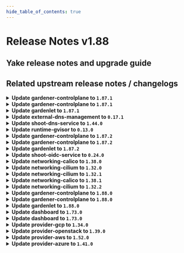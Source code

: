 ```yaml
---
hide_table_of_contents: true
---
```


# Release Notes v1.88

## Yake release notes and upgrade guide

## Related upstream release notes / changelogs


<details>
<summary><b>Update gardener-controlplane to <code>1.87.1</code></b></summary>

# [gardener/gardener]

## 🐛 Bug Fixes

- `[OPERATOR]` A regression is fixed that led to unnecessary and repetitive updates in the `status.constraints[].last{Update,Transition}Time` fields of the shoot. In larger Gardener installations, these superfluous updates could have resulted in significant excess network traffic, particularly between the `gardener-apiserver` and the `gardenlet`s in the seeds. by @istvanballok [#9086]
- `[USER]` Fixed an issue which prevented project admins and viewers from creating read-only kubeconfigs (via the `shoots/viewerkubeconfig` subresource). by @petersutter [#9083]

## Docker Images
- admission-controller: `europe-docker.pkg.dev/gardener-project/releases/gardener/admission-controller:v1.87.1`
- apiserver: `europe-docker.pkg.dev/gardener-project/releases/gardener/apiserver:v1.87.1`
- controller-manager: `europe-docker.pkg.dev/gardener-project/releases/gardener/controller-manager:v1.87.1`
- gardenlet: `europe-docker.pkg.dev/gardener-project/releases/gardener/gardenlet:v1.87.1`
- node-agent: `europe-docker.pkg.dev/gardener-project/releases/gardener/node-agent:v1.87.1`
- operator: `europe-docker.pkg.dev/gardener-project/releases/gardener/operator:v1.87.1`
- resource-manager: `europe-docker.pkg.dev/gardener-project/releases/gardener/resource-manager:v1.87.1`
- scheduler: `europe-docker.pkg.dev/gardener-project/releases/gardener/scheduler:v1.87.1`


</details>

<details>
<summary><b>Update gardener-controlplane to <code>1.87.1</code></b></summary>

# [gardener/gardener]

## 🐛 Bug Fixes

- `[OPERATOR]` A regression is fixed that led to unnecessary and repetitive updates in the `status.constraints[].last{Update,Transition}Time` fields of the shoot. In larger Gardener installations, these superfluous updates could have resulted in significant excess network traffic, particularly between the `gardener-apiserver` and the `gardenlet`s in the seeds. by @istvanballok [#9086]
- `[USER]` Fixed an issue which prevented project admins and viewers from creating read-only kubeconfigs (via the `shoots/viewerkubeconfig` subresource). by @petersutter [#9083]

## Docker Images
- admission-controller: `europe-docker.pkg.dev/gardener-project/releases/gardener/admission-controller:v1.87.1`
- apiserver: `europe-docker.pkg.dev/gardener-project/releases/gardener/apiserver:v1.87.1`
- controller-manager: `europe-docker.pkg.dev/gardener-project/releases/gardener/controller-manager:v1.87.1`
- gardenlet: `europe-docker.pkg.dev/gardener-project/releases/gardener/gardenlet:v1.87.1`
- node-agent: `europe-docker.pkg.dev/gardener-project/releases/gardener/node-agent:v1.87.1`
- operator: `europe-docker.pkg.dev/gardener-project/releases/gardener/operator:v1.87.1`
- resource-manager: `europe-docker.pkg.dev/gardener-project/releases/gardener/resource-manager:v1.87.1`
- scheduler: `europe-docker.pkg.dev/gardener-project/releases/gardener/scheduler:v1.87.1`


</details>

<details>
<summary><b>Update gardenlet to <code>1.87.1</code></b></summary>

# [gardener/gardener]

## 🐛 Bug Fixes

- `[OPERATOR]` A regression is fixed that led to unnecessary and repetitive updates in the `status.constraints[].last{Update,Transition}Time` fields of the shoot. In larger Gardener installations, these superfluous updates could have resulted in significant excess network traffic, particularly between the `gardener-apiserver` and the `gardenlet`s in the seeds. by @istvanballok [#9086]
- `[USER]` Fixed an issue which prevented project admins and viewers from creating read-only kubeconfigs (via the `shoots/viewerkubeconfig` subresource). by @petersutter [#9083]

## Docker Images
- admission-controller: `europe-docker.pkg.dev/gardener-project/releases/gardener/admission-controller:v1.87.1`
- apiserver: `europe-docker.pkg.dev/gardener-project/releases/gardener/apiserver:v1.87.1`
- controller-manager: `europe-docker.pkg.dev/gardener-project/releases/gardener/controller-manager:v1.87.1`
- gardenlet: `europe-docker.pkg.dev/gardener-project/releases/gardener/gardenlet:v1.87.1`
- node-agent: `europe-docker.pkg.dev/gardener-project/releases/gardener/node-agent:v1.87.1`
- operator: `europe-docker.pkg.dev/gardener-project/releases/gardener/operator:v1.87.1`
- resource-manager: `europe-docker.pkg.dev/gardener-project/releases/gardener/resource-manager:v1.87.1`
- scheduler: `europe-docker.pkg.dev/gardener-project/releases/gardener/scheduler:v1.87.1`


</details>

<details>
<summary><b>Update external-dns-management to <code>0.17.1</code></b></summary>

# [gardener/external-dns-management]

## 🏃 Others

- `[OPERATOR]` Bumps golang from 1.21.5 to 1.21.6. by @MartinWeindel [#353]
- `[USER]` Merge `dns.gardener.cloud/dnsnames` annotations from multiple DNSAnnotation objects. by @MartinWeindel [#352]

## Docker Images
- dns-controller-manager: `europe-docker.pkg.dev/gardener-project/releases/dns-controller-manager:v0.17.1`


</details>

<details>
<summary><b>Update shoot-dns-service to <code>1.44.0</code></b></summary>

# [gardener/external-dns-management]

## 🏃 Others

- `[OPERATOR]` Bumps golang from 1.21.5 to 1.21.6. by @MartinWeindel [gardener/external-dns-management#353]
- `[USER]` Merge `dns.gardener.cloud/dnsnames` annotations from multiple DNSAnnotation objects. by @MartinWeindel [gardener/external-dns-management#352]
# [gardener/gardener-extension-shoot-dns-service]

## 🏃 Others

- `[OPERATOR]` Bump github.com/gardener/gardener from 1.86.0 to 1.87.0. by @dependabot[bot] [#286]

## Docker Images
- gardener-extension-admission-shoot-dns-service: `europe-docker.pkg.dev/gardener-project/releases/gardener/extensions/admission-shoot-dns-service:v1.44.0`
- gardener-extension-shoot-dns-service: `europe-docker.pkg.dev/gardener-project/releases/gardener/extensions/shoot-dns-service:v1.44.0`


</details>

<details>
<summary><b>Update runtime-gvisor to <code>0.13.0</code></b></summary>

# [gardener/gardener-extension-runtime-gvisor]

## ⚠️ Breaking Changes

- `[OPERATOR]` Change OCI Image Registry from GCR (`eu.gcr.io/gardener-project`) to Artifact-Registry (`europe-docker.pkg.dev/gardener-project/releases`). Users should update their references.  
   by @ccwienk [#109]
## 🏃 Others

- `[OPERATOR]` Update runsc to version 20240115.0 by @danatsap [#113]

## Docker Images
- gardener-extension-runtime-gvisor-installation: `europe-docker.pkg.dev/gardener-project/releases/gardener/extensions/runtime-gvisor-installation:v0.13.0`
- gardener-extension-runtime-gvisor: `europe-docker.pkg.dev/gardener-project/releases/gardener/extensions/runtime-gvisor:v0.13.0`


</details>

<details>
<summary><b>Update gardener-controlplane to <code>1.87.2</code></b></summary>

# [gardener/gardener]

## 🐛 Bug Fixes

- `[USER]` The `worker.gardener.cloud/kubernetes-version` is now correctly maintained as label on `Node`s (instead of an annotation) when the `UseGardenerNodeAgent` feature gate is turned on. by @rfranzke [#9111]

## Docker Images
- gardener: `europe-docker.pkg.dev/gardener-project/releases/gardener/admission-controller:v1.87.2`
- gardener: `europe-docker.pkg.dev/gardener-project/releases/gardener/apiserver:v1.87.2`
- gardener: `europe-docker.pkg.dev/gardener-project/releases/gardener/controller-manager:v1.87.2`
- gardener: `europe-docker.pkg.dev/gardener-project/releases/gardener/gardenlet:v1.87.2`
- gardener: `europe-docker.pkg.dev/gardener-project/releases/gardener/node-agent:v1.87.2`
- gardener: `europe-docker.pkg.dev/gardener-project/releases/gardener/operator:v1.87.2`
- gardener: `europe-docker.pkg.dev/gardener-project/releases/gardener/resource-manager:v1.87.2`
- gardener: `europe-docker.pkg.dev/gardener-project/releases/gardener/scheduler:v1.87.2`


</details>

<details>
<summary><b>Update gardener-controlplane to <code>1.87.2</code></b></summary>

# [gardener/gardener]

## 🐛 Bug Fixes

- `[USER]` The `worker.gardener.cloud/kubernetes-version` is now correctly maintained as label on `Node`s (instead of an annotation) when the `UseGardenerNodeAgent` feature gate is turned on. by @rfranzke [#9111]

## Docker Images
- gardener: `europe-docker.pkg.dev/gardener-project/releases/gardener/admission-controller:v1.87.2`
- gardener: `europe-docker.pkg.dev/gardener-project/releases/gardener/apiserver:v1.87.2`
- gardener: `europe-docker.pkg.dev/gardener-project/releases/gardener/controller-manager:v1.87.2`
- gardener: `europe-docker.pkg.dev/gardener-project/releases/gardener/gardenlet:v1.87.2`
- gardener: `europe-docker.pkg.dev/gardener-project/releases/gardener/node-agent:v1.87.2`
- gardener: `europe-docker.pkg.dev/gardener-project/releases/gardener/operator:v1.87.2`
- gardener: `europe-docker.pkg.dev/gardener-project/releases/gardener/resource-manager:v1.87.2`
- gardener: `europe-docker.pkg.dev/gardener-project/releases/gardener/scheduler:v1.87.2`


</details>

<details>
<summary><b>Update gardenlet to <code>1.87.2</code></b></summary>

# [gardener/gardener]

## 🐛 Bug Fixes

- `[USER]` The `worker.gardener.cloud/kubernetes-version` is now correctly maintained as label on `Node`s (instead of an annotation) when the `UseGardenerNodeAgent` feature gate is turned on. by @rfranzke [#9111]

## Docker Images
- gardener: `europe-docker.pkg.dev/gardener-project/releases/gardener/admission-controller:v1.87.2`
- gardener: `europe-docker.pkg.dev/gardener-project/releases/gardener/apiserver:v1.87.2`
- gardener: `europe-docker.pkg.dev/gardener-project/releases/gardener/controller-manager:v1.87.2`
- gardener: `europe-docker.pkg.dev/gardener-project/releases/gardener/gardenlet:v1.87.2`
- gardener: `europe-docker.pkg.dev/gardener-project/releases/gardener/node-agent:v1.87.2`
- gardener: `europe-docker.pkg.dev/gardener-project/releases/gardener/operator:v1.87.2`
- gardener: `europe-docker.pkg.dev/gardener-project/releases/gardener/resource-manager:v1.87.2`
- gardener: `europe-docker.pkg.dev/gardener-project/releases/gardener/scheduler:v1.87.2`


</details>

<details>
<summary><b>Update shoot-oidc-service to <code>0.24.0</code></b></summary>

# [gardener/gardener-extension-shoot-oidc-service]

## ✨ New Features

- `[USER]` `shoot-oidc-service` extension now supports [Shoot Force Deletion](https://github.com/gardener/gardener/blob/master/docs/usage/shoot_operations.md#force-deletion).  by @acumino [#134]
## 🐛 Bug Fixes

- `[OPERATOR]` A bug in the `shoot-oidc-service` controller that was causing the OIDC Webhook Authenticator CA secret for a shoot cluster to be recreated instead of restored during control plane migration has been fixed.   by @vpnachev [#137]
## 🏃 Others

- `[DEPENDENCY]` The extension now uses a debian 12 based base image. by @dimityrmirchev [#149]
- `[DEPENDENCY]` This extension is now built using go version `1.21.6`. by @dependabot[bot] [#146]
- `[DEPENDENCY]` The following dependencies were updated:  
   - github.com/gardener/gardener v1.81.1 -> v1.86.1  
   - k8s.io/* v0.28.2 -> v0.28.3  
   - sigs.k8s.io/controller-runtime v0.16.2 -> v0.16.3 by @dimityrmirchev [#143]
# [gardener/oidc-webhook-authenticator]

## ⚠️ Breaking Changes

- `[OPERATOR]` Change OCI Image Registry from GCR (`eu.gcr.io/gardener-project`) to Artifact-Registry (`europe-docker.pkg.dev/gardener-project/releases`). Users should update their references.  
   by @ccwienk [gardener/oidc-webhook-authenticator#143]
## 🏃 Others

- `[DEPENDENCY]` OWA is now built using go version `1.21.5`. by @dimityrmirchev [gardener/oidc-webhook-authenticator#145]
- `[DEPENDENCY]` OWA is now built using go version `1.21.6`. by @dimityrmirchev [gardener/oidc-webhook-authenticator#146]
- `[DEPENDENCY]` Base image updated to `gcr.io/distroless/static-debian12:nonroot`. by @dimityrmirchev [gardener/oidc-webhook-authenticator#145]
- `[DEPENDENCY]` The following dependencies were updated:  
   - k8s.io/* v0.27.7 -> v0.27.9 by @dimityrmirchev [gardener/oidc-webhook-authenticator#145]
- `[DEPENDENCY]` The following dependencies were updated:  
   - github.com/go-logr/logr v1.2.4 -> v1.3.0  
   - k8s.io/* v0.27.6 -> v0.27.6  
   - sigs.k8s.io/controller-runtime v0.15.2 -> v0.15.3 by @dimityrmirchev [gardener/oidc-webhook-authenticator#141]
- `[DEPENDENCY]` OWA is now built using go version `1.21.4`. by @dimityrmirchev [gardener/oidc-webhook-authenticator#141]

## Docker Images
- gardener-extension-shoot-oidc-service-linux-amd64: `europe-docker.pkg.dev/gardener-project/releases/gardener/extensions/shoot-oidc-service:v0.24.0`


</details>

<details>
<summary><b>Update networking-calico to <code>1.38.0</code></b></summary>

# [gardener/gardener-extension-networking-calico]

## ⚠️ Breaking Changes

- `[OPERATOR]` Change OCI Image Registry from GCR (`eu.gcr.io/gardener-project`) to Artifact-Registry (`europe-docker.pkg.dev/gardener-project/releases`). Users should update their references.  
   by @ccwienk [#321]
- `[OPERATOR]` CA and server certificates for the admission component are managed automatically. Passing custom certificates via Helm values is not supported anymore. by @timuthy [#327]
## ✨ New Features

- `[DEVELOPER]` add ipv6 support for this extension by @nschad [#301]
## 🏃 Others

- `[DEVELOPER]` The `vendor` directory was removed in favor of the `go mod cache`. by @timuthy [#327]
- `[OPERATOR]` Update calico to `v3.26.4`. by @DockToFuture [#320]
- `[OPERATOR]` Determine iptables backend in container add-snat-rule-to-upstream-dns. by @axel7born [#324]
- `[OPERATOR]` Bump github.com/gardener/gardener to 1.86.0. by @timuthy [#327]
- `[OPERATOR]` Update calico to `v3.27.0`. by @DockToFuture [#329]

## Docker Images
- gardener-extension-admission-calico-linux-amd64: `europe-docker.pkg.dev/gardener-project/releases/gardener/extensions/admission-calico:v1.38.0`
- gardener-extension-networking-calico-linux-amd64: `europe-docker.pkg.dev/gardener-project/releases/gardener/extensions/networking-calico:v1.38.0`


</details>

<details>
<summary><b>Update networking-cilium to <code>1.32.0</code></b></summary>

# [gardener/gardener-extension-networking-cilium]

## ⚠️ Breaking Changes

- `[OPERATOR]` CA and server certificates for the admission component are managed automatically. Passing custom certificates via Helm values is not supported anymore. by @timuthy [#234]
- `[OPERATOR]` Change OCI Image Registry from GCR (`eu.gcr.io/gardener-project`) to Artifact-Registry (`europe-docker.pkg.dev/gardener-project/releases`). Users should update their references.  
   by @ccwienk [#231]
## 🐛 Bug Fixes

- `[OPERATOR]` Fixes an error that occurs when running with iptables-nft. by @axel7born [#229]
- `[OPERATOR]` The `actuator.Delete` doesn't wait for ManagedResources to get deleted in case of `ForceDelete`. by @shafeeqes [#227]
- `[OPERATOR]` An issue in the charts missing versions for some resources is now fixed. by @shafeeqes [#225]
## 🏃 Others

- `[DEVELOPER]` The `vendor` directory was removed in favor of the `go mod cache`. by @timuthy [#234]
- `[OPERATOR]` Update cilium to `v1.14.6` by @DockToFuture [#239]
- `[OPERATOR]` Reconciliation of hibernated cilium clusters now works again. by @ScheererJ [#226]
- `[OPERATOR]` Bump github.com/gardener/gardener to 1.86.0. by @timuthy [#234]
- `[OPERATOR]` Update cilium to `v1.14.5`. by @DockToFuture [#235]
- `[OPERATOR]` Update cilium to `v1.14.4`. by @DockToFuture [#230]

## Docker Images
- gardener-extension-admission-cilium: `europe-docker.pkg.dev/gardener-project/releases/gardener/extensions/admission-cilium:v1.32.0`
- gardener-extension-networking-cilium: `europe-docker.pkg.dev/gardener-project/releases/gardener/extensions/networking-cilium:v1.32.0`


</details>

<details>
<summary><b>Update networking-cilium to <code>1.32.1</code></b></summary>

no release notes available

## Docker Images
- gardener-extension-admission-cilium: `europe-docker.pkg.dev/gardener-project/releases/gardener/extensions/admission-cilium:v1.32.1`
- gardener-extension-networking-cilium: `europe-docker.pkg.dev/gardener-project/releases/gardener/extensions/networking-cilium:v1.32.1`


</details>

<details>
<summary><b>Update networking-calico to <code>1.38.1</code></b></summary>

no release notes available

## Docker Images
- gardener-extension-admission-calico: `europe-docker.pkg.dev/gardener-project/releases/gardener/extensions/admission-calico:v1.38.1`
- gardener-extension-networking-calico: `europe-docker.pkg.dev/gardener-project/releases/gardener/extensions/networking-calico:v1.38.1`


</details>

<details>
<summary><b>Update networking-cilium to <code>1.32.2</code></b></summary>

no release notes available

## Docker Images
- gardener-extension-admission-cilium: `europe-docker.pkg.dev/gardener-project/releases/gardener/extensions/admission-cilium:v1.32.2`
- gardener-extension-networking-cilium: `europe-docker.pkg.dev/gardener-project/releases/gardener/extensions/networking-cilium:v1.32.2`


</details>

<details>
<summary><b>Update gardener-controlplane to <code>1.88.0</code></b></summary>

# [gardener/gardener]

## ⚠️ Breaking Changes

- `[OPERATOR]` The `docker` CRI is no longer supported for machine images in the `CloudProfile`. Docker CRI was already not supported for `Shoot`s with Kubernetes versions `>= v1.23`, so adding this CRI is a no-op currently. Please remove all the usages of `docker` CRI from your `CloudProfile`s before upgrading to this version. by @shafeeqes [#9135]
- `[OPERATOR]` The GA-ed `WorkerlessShoots` feature gate has been removed. by @acumino [#9094]
- `[OPERATOR]` The GA-ed `ContainerdRegistryHostsDir` feature gate has been removed. by @ialidzhikov [#9058]
- `[DEPENDENCY]` The Selector field of the `github.com/gardener/gardener/pkg/extensions/webhook.{Webhook,Args}` types is now renamed to NamespaceSelector. by @ialidzhikov [#9085]
## ✨ New Features

- `[OPERATOR]` When SSH access is enabled for a shoot cluster, the `gardener` linux user is created during the bootstrapping process of a `node`. This allows human operators to more easily SSH into the worker nodes with this username independent of the underlying machine image or cloud provider. by @oliver-goetz [#9077]
- `[OPERATOR]` It is now possible to define additional/custom permissions via RBAC for extensions access in the garden cluster. You can read all about it [here](https://github.com/gardener/gardener/tree/master/docs/extensions/garden-api-access.md#additional-permissions). by @rfranzke [#9079]
- `[DEVELOPER]` The `prometheus-operator` (and its related `CustomResourceDefinition`s) are now deployed by default to garden clusters (by `gardener-operator`) and to seed clusters (by `gardenlet`). In the future, it will take over management of the Prometheus and Alertmanager instances. by @rfranzke [#9067]
- `[USER]` The `gardener-node-agent` health is now being considered during the health check of a `Shoot` and incorporated into the `EveryNodeReady` condition. by @tobschli [#9073]
## 🐛 Bug Fixes

- `[DEVELOPER]` Fix: add snapshots repository to default "component prefixes" to fix wrong values generated into Component Descriptors by @ccwienk [#9109]
- `[DEVELOPER]` Fix Istio ingress service.yaml for dual-stack setup and add test. by @axel7born [#9098]
- `[OPERATOR]` A bug has been fixed which was preventing `valitail` systemd services on shoot workers from starting when the `UseGardenerNodeAgent` feature gate is enabled. by @oliver-goetz [#9149]
- `[OPERATOR]` Cluster creation with highly available control planes and an infrastructure extension that uses dynamic node networks is no longer delayed by a failing VPN connection before the first reconciliation. by @MichaelEischer [#9075]
- `[USER]` The `kube-apiserver` deployment is annotated to mark the completion of labeling the resources for encrytion so that this step is not repeated in case the "label removal" step fails and resources are partially without the label. by @shafeeqes [#9147]
## 🏃 Others

- `[DEVELOPER]` There is now a new `github.com/gardener/gardener/extensions/pkg/webhook.EnsureUnitWithName` func that can be used to add/update unit to OperatingSystemConfig units. by @ialidzhikov [#9121]
- `[DEVELOPER]` Gardener's `ClientMap` implementation was moved from an `internal` to the commonly accessible `clientmap` package. by @timuthy [#9101]
- `[DEVELOPER]` `gardener-node-agent` is now enabled in `provider-extensions` setup. by @oliver-goetz [#9048]
- `[OPERATOR]` On node machines `gardener-node-init.service` is disabled and stopped when `gardener-node-agent` is active. by @oliver-goetz [#9096]
- `[OPERATOR]` Fluent-bit is now upgraded to v2.2.2 by @nickytd [#9120]
- `[OPERATOR]` `BackupEntry`s and `Shoot`s are now labelled with `seed.gardener.cloud/<seed-name>=true` where `<seed-name>` is the value of `.spec.seedName` or `.status.seedName`. This allows for server-side filtering when watching these resources by leveraging a label selector. by @rfranzke [#9089]
- `[OPERATOR]` Seed namespaces in the garden cluster are now labelled with `gardener.cloud/role=seed`, and `ServiceAccount`s for extensions in the seed namespaces are labelled with `controllerregistration.core.gardener.cloud/name=<controllerregistration-name>`. by @rfranzke [#9079]
- `[OPERATOR]` The following image is updated:  
  - `ci:component:github.com/gardener/alpine-conntrack`: 3.19.0 -> 3.19.1 by @gardener-robot-ci-3 [#9090]
- `[OPERATOR]` When upgrading a shoot control plane to multi-zonal high-availability there will no longer be an envoy filter left in the old istio ingress namespace by @ScheererJ [#9005]
- `[OPERATOR]` Change dnsLookupFamily to ALL in vpn seed envoy config, to prevent unnecessary DNS lookups. by @axel7born [#9102]
- `[OPERATOR]` `nginx-ingress-controller` image is updated to `v1.9.6`. by @shafeeqes [#9124]
- `[USER]` It is now possible to read the `cluster-identity` `ConfigMap` in the `kube-system` namespace of the Garden cluster by @petersutter [#9056]
- `[DEPENDENCY]` Utility functions `QuantityPtr`,`ProtocolPtr`,`TimePtr` and `TimePtrDeref`, `extensionsv1alpha1.UnitCommandPtr` and `ValueExists` are dropped. Use `k8s.io/utils/ptr.To`, `k8s.io/utils/ptr.Deref` and `slices.Contains` instead. by @shafeeqes [#9107]
# [gardener/ingress-default-backend]

## 🏃 Others

- `[OPERATOR]` `ingress-default-backend` has been migrated to Golang-based implementation. by @acumino [gardener/ingress-default-backend#32]
# [gardener/machine-controller-manager]

## 🐛 Bug Fixes

- `[DEVELOPER]` MCM restart happens properly in integration tests now. This fix will get activated, once this version is vendored in your mcm-provider by @sssash18 [gardener/machine-controller-manager#879]
- `[OPERATOR]` Fix for edge case of Node object deletion missed during machine termination. by @elankath [gardener/machine-controller-manager#887]
- `[OPERATOR]` Removes `node.machine.sapcloud.io/not-managed-by-mcm` annotation from nodes managed by the MCM. by @elankath [gardener/machine-controller-manager#866]
## 🏃 Others

- `[OPERATOR]` Architecture field added in the nodetemplate. This will allow CA to pickup architecture from machine class and schedule pods on relevant arch nodes. by @sssash18 [gardener/machine-controller-manager#894]
- `[OPERATOR]` machine controller won't reconcile machine on non-spec update events by @himanshu-kun [gardener/machine-controller-manager#877]
- `[OPERATOR]` fixed IT for seed with k8s >= 1.27 as control cluster  by @piyuagr [gardener/machine-controller-manager#869]
- `[OPERATOR]` The default `machine-safety-orphan-vms-period` has been reduced from 30m to 15m. by @elankath [gardener/machine-controller-manager#866]
- `[DEVELOPER]` Bump `k8s.io/*` deps to `v0.28.2` by @afritzler [gardener/machine-controller-manager#858]
- `[DEVELOPER]` go-git now removed from dependencies due to CVE's. by @elankath [gardener/machine-controller-manager#896]
## 📖 Documentation

- `[DEVELOPER]` Phase transition diagram for a machine object is added to FAQs by @himanshu-kun [gardener/machine-controller-manager#886]
# [gardener/apiserver-proxy]

## ⚠️ Breaking Changes

- `[OPERATOR]` Change OCI Image Registry from GCR (`eu.gcr.io/gardener-project`) to Artifact-Registry (`europe-docker.pkg.dev/gardener-project/releases`). Users should update their references.  
   by @ccwienk [gardener/apiserver-proxy#72]
# [gardener/autoscaler]

## ✨ New Features

- `[OPERATOR]` Autoscaler will now add NodeGroupAutoscalingOptions to node groups from annotations present in its corresponding machineDeployments by @aaronfern [gardener/autoscaler#257]
## 🏃 Others

- `[OPERATOR]` Synced changes till v1.28.0 of upstream autoscaler by @aaronfern [gardener/autoscaler#260]
- `[OPERATOR]` CA will not scale down machine deployment due to a machine in failed phase, this prevents the race condition which was leading to deletion of a new healthy machine. by @sssash18 [gardener/autoscaler#291]
- `[OPERATOR]` Cluster Autoscaler will suspend its activities if the machine-controller-manager is offline by @sssash18 [gardener/autoscaler#256]

## Docker Images
- admission-controller: `europe-docker.pkg.dev/gardener-project/releases/gardener/admission-controller:v1.88.0`
- apiserver: `europe-docker.pkg.dev/gardener-project/releases/gardener/apiserver:v1.88.0`
- controller-manager: `europe-docker.pkg.dev/gardener-project/releases/gardener/controller-manager:v1.88.0`
- gardenlet: `europe-docker.pkg.dev/gardener-project/releases/gardener/gardenlet:v1.88.0`
- node-agent: `europe-docker.pkg.dev/gardener-project/releases/gardener/node-agent:v1.88.0`
- operator: `europe-docker.pkg.dev/gardener-project/releases/gardener/operator:v1.88.0`
- resource-manager: `europe-docker.pkg.dev/gardener-project/releases/gardener/resource-manager:v1.88.0`
- scheduler: `europe-docker.pkg.dev/gardener-project/releases/gardener/scheduler:v1.88.0`


</details>

<details>
<summary><b>Update gardener-controlplane to <code>1.88.0</code></b></summary>

# [gardener/gardener]

## ⚠️ Breaking Changes

- `[OPERATOR]` The `docker` CRI is no longer supported for machine images in the `CloudProfile`. Docker CRI was already not supported for `Shoot`s with Kubernetes versions `>= v1.23`, so adding this CRI is a no-op currently. Please remove all the usages of `docker` CRI from your `CloudProfile`s before upgrading to this version. by @shafeeqes [#9135]
- `[OPERATOR]` The GA-ed `WorkerlessShoots` feature gate has been removed. by @acumino [#9094]
- `[OPERATOR]` The GA-ed `ContainerdRegistryHostsDir` feature gate has been removed. by @ialidzhikov [#9058]
- `[DEPENDENCY]` The Selector field of the `github.com/gardener/gardener/pkg/extensions/webhook.{Webhook,Args}` types is now renamed to NamespaceSelector. by @ialidzhikov [#9085]
## ✨ New Features

- `[OPERATOR]` When SSH access is enabled for a shoot cluster, the `gardener` linux user is created during the bootstrapping process of a `node`. This allows human operators to more easily SSH into the worker nodes with this username independent of the underlying machine image or cloud provider. by @oliver-goetz [#9077]
- `[OPERATOR]` It is now possible to define additional/custom permissions via RBAC for extensions access in the garden cluster. You can read all about it [here](https://github.com/gardener/gardener/tree/master/docs/extensions/garden-api-access.md#additional-permissions). by @rfranzke [#9079]
- `[DEVELOPER]` The `prometheus-operator` (and its related `CustomResourceDefinition`s) are now deployed by default to garden clusters (by `gardener-operator`) and to seed clusters (by `gardenlet`). In the future, it will take over management of the Prometheus and Alertmanager instances. by @rfranzke [#9067]
- `[USER]` The `gardener-node-agent` health is now being considered during the health check of a `Shoot` and incorporated into the `EveryNodeReady` condition. by @tobschli [#9073]
## 🐛 Bug Fixes

- `[DEVELOPER]` Fix: add snapshots repository to default "component prefixes" to fix wrong values generated into Component Descriptors by @ccwienk [#9109]
- `[DEVELOPER]` Fix Istio ingress service.yaml for dual-stack setup and add test. by @axel7born [#9098]
- `[OPERATOR]` A bug has been fixed which was preventing `valitail` systemd services on shoot workers from starting when the `UseGardenerNodeAgent` feature gate is enabled. by @oliver-goetz [#9149]
- `[OPERATOR]` Cluster creation with highly available control planes and an infrastructure extension that uses dynamic node networks is no longer delayed by a failing VPN connection before the first reconciliation. by @MichaelEischer [#9075]
- `[USER]` The `kube-apiserver` deployment is annotated to mark the completion of labeling the resources for encrytion so that this step is not repeated in case the "label removal" step fails and resources are partially without the label. by @shafeeqes [#9147]
## 🏃 Others

- `[DEVELOPER]` There is now a new `github.com/gardener/gardener/extensions/pkg/webhook.EnsureUnitWithName` func that can be used to add/update unit to OperatingSystemConfig units. by @ialidzhikov [#9121]
- `[DEVELOPER]` Gardener's `ClientMap` implementation was moved from an `internal` to the commonly accessible `clientmap` package. by @timuthy [#9101]
- `[DEVELOPER]` `gardener-node-agent` is now enabled in `provider-extensions` setup. by @oliver-goetz [#9048]
- `[OPERATOR]` On node machines `gardener-node-init.service` is disabled and stopped when `gardener-node-agent` is active. by @oliver-goetz [#9096]
- `[OPERATOR]` Fluent-bit is now upgraded to v2.2.2 by @nickytd [#9120]
- `[OPERATOR]` `BackupEntry`s and `Shoot`s are now labelled with `seed.gardener.cloud/<seed-name>=true` where `<seed-name>` is the value of `.spec.seedName` or `.status.seedName`. This allows for server-side filtering when watching these resources by leveraging a label selector. by @rfranzke [#9089]
- `[OPERATOR]` Seed namespaces in the garden cluster are now labelled with `gardener.cloud/role=seed`, and `ServiceAccount`s for extensions in the seed namespaces are labelled with `controllerregistration.core.gardener.cloud/name=<controllerregistration-name>`. by @rfranzke [#9079]
- `[OPERATOR]` The following image is updated:  
  - `ci:component:github.com/gardener/alpine-conntrack`: 3.19.0 -> 3.19.1 by @gardener-robot-ci-3 [#9090]
- `[OPERATOR]` When upgrading a shoot control plane to multi-zonal high-availability there will no longer be an envoy filter left in the old istio ingress namespace by @ScheererJ [#9005]
- `[OPERATOR]` Change dnsLookupFamily to ALL in vpn seed envoy config, to prevent unnecessary DNS lookups. by @axel7born [#9102]
- `[OPERATOR]` `nginx-ingress-controller` image is updated to `v1.9.6`. by @shafeeqes [#9124]
- `[USER]` It is now possible to read the `cluster-identity` `ConfigMap` in the `kube-system` namespace of the Garden cluster by @petersutter [#9056]
- `[DEPENDENCY]` Utility functions `QuantityPtr`,`ProtocolPtr`,`TimePtr` and `TimePtrDeref`, `extensionsv1alpha1.UnitCommandPtr` and `ValueExists` are dropped. Use `k8s.io/utils/ptr.To`, `k8s.io/utils/ptr.Deref` and `slices.Contains` instead. by @shafeeqes [#9107]
# [gardener/ingress-default-backend]

## 🏃 Others

- `[OPERATOR]` `ingress-default-backend` has been migrated to Golang-based implementation. by @acumino [gardener/ingress-default-backend#32]
# [gardener/machine-controller-manager]

## 🐛 Bug Fixes

- `[DEVELOPER]` MCM restart happens properly in integration tests now. This fix will get activated, once this version is vendored in your mcm-provider by @sssash18 [gardener/machine-controller-manager#879]
- `[OPERATOR]` Fix for edge case of Node object deletion missed during machine termination. by @elankath [gardener/machine-controller-manager#887]
- `[OPERATOR]` Removes `node.machine.sapcloud.io/not-managed-by-mcm` annotation from nodes managed by the MCM. by @elankath [gardener/machine-controller-manager#866]
## 🏃 Others

- `[OPERATOR]` Architecture field added in the nodetemplate. This will allow CA to pickup architecture from machine class and schedule pods on relevant arch nodes. by @sssash18 [gardener/machine-controller-manager#894]
- `[OPERATOR]` machine controller won't reconcile machine on non-spec update events by @himanshu-kun [gardener/machine-controller-manager#877]
- `[OPERATOR]` fixed IT for seed with k8s >= 1.27 as control cluster  by @piyuagr [gardener/machine-controller-manager#869]
- `[OPERATOR]` The default `machine-safety-orphan-vms-period` has been reduced from 30m to 15m. by @elankath [gardener/machine-controller-manager#866]
- `[DEVELOPER]` Bump `k8s.io/*` deps to `v0.28.2` by @afritzler [gardener/machine-controller-manager#858]
- `[DEVELOPER]` go-git now removed from dependencies due to CVE's. by @elankath [gardener/machine-controller-manager#896]
## 📖 Documentation

- `[DEVELOPER]` Phase transition diagram for a machine object is added to FAQs by @himanshu-kun [gardener/machine-controller-manager#886]
# [gardener/apiserver-proxy]

## ⚠️ Breaking Changes

- `[OPERATOR]` Change OCI Image Registry from GCR (`eu.gcr.io/gardener-project`) to Artifact-Registry (`europe-docker.pkg.dev/gardener-project/releases`). Users should update their references.  
   by @ccwienk [gardener/apiserver-proxy#72]
# [gardener/autoscaler]

## ✨ New Features

- `[OPERATOR]` Autoscaler will now add NodeGroupAutoscalingOptions to node groups from annotations present in its corresponding machineDeployments by @aaronfern [gardener/autoscaler#257]
## 🏃 Others

- `[OPERATOR]` Synced changes till v1.28.0 of upstream autoscaler by @aaronfern [gardener/autoscaler#260]
- `[OPERATOR]` CA will not scale down machine deployment due to a machine in failed phase, this prevents the race condition which was leading to deletion of a new healthy machine. by @sssash18 [gardener/autoscaler#291]
- `[OPERATOR]` Cluster Autoscaler will suspend its activities if the machine-controller-manager is offline by @sssash18 [gardener/autoscaler#256]

## Docker Images
- admission-controller: `europe-docker.pkg.dev/gardener-project/releases/gardener/admission-controller:v1.88.0`
- apiserver: `europe-docker.pkg.dev/gardener-project/releases/gardener/apiserver:v1.88.0`
- controller-manager: `europe-docker.pkg.dev/gardener-project/releases/gardener/controller-manager:v1.88.0`
- gardenlet: `europe-docker.pkg.dev/gardener-project/releases/gardener/gardenlet:v1.88.0`
- node-agent: `europe-docker.pkg.dev/gardener-project/releases/gardener/node-agent:v1.88.0`
- operator: `europe-docker.pkg.dev/gardener-project/releases/gardener/operator:v1.88.0`
- resource-manager: `europe-docker.pkg.dev/gardener-project/releases/gardener/resource-manager:v1.88.0`
- scheduler: `europe-docker.pkg.dev/gardener-project/releases/gardener/scheduler:v1.88.0`


</details>

<details>
<summary><b>Update gardenlet to <code>1.88.0</code></b></summary>

# [gardener/gardener]

## ⚠️ Breaking Changes

- `[OPERATOR]` The `docker` CRI is no longer supported for machine images in the `CloudProfile`. Docker CRI was already not supported for `Shoot`s with Kubernetes versions `>= v1.23`, so adding this CRI is a no-op currently. Please remove all the usages of `docker` CRI from your `CloudProfile`s before upgrading to this version. by @shafeeqes [#9135]
- `[OPERATOR]` The GA-ed `WorkerlessShoots` feature gate has been removed. by @acumino [#9094]
- `[OPERATOR]` The GA-ed `ContainerdRegistryHostsDir` feature gate has been removed. by @ialidzhikov [#9058]
- `[DEPENDENCY]` The Selector field of the `github.com/gardener/gardener/pkg/extensions/webhook.{Webhook,Args}` types is now renamed to NamespaceSelector. by @ialidzhikov [#9085]
## ✨ New Features

- `[OPERATOR]` When SSH access is enabled for a shoot cluster, the `gardener` linux user is created during the bootstrapping process of a `node`. This allows human operators to more easily SSH into the worker nodes with this username independent of the underlying machine image or cloud provider. by @oliver-goetz [#9077]
- `[OPERATOR]` It is now possible to define additional/custom permissions via RBAC for extensions access in the garden cluster. You can read all about it [here](https://github.com/gardener/gardener/tree/master/docs/extensions/garden-api-access.md#additional-permissions). by @rfranzke [#9079]
- `[DEVELOPER]` The `prometheus-operator` (and its related `CustomResourceDefinition`s) are now deployed by default to garden clusters (by `gardener-operator`) and to seed clusters (by `gardenlet`). In the future, it will take over management of the Prometheus and Alertmanager instances. by @rfranzke [#9067]
- `[USER]` The `gardener-node-agent` health is now being considered during the health check of a `Shoot` and incorporated into the `EveryNodeReady` condition. by @tobschli [#9073]
## 🐛 Bug Fixes

- `[DEVELOPER]` Fix: add snapshots repository to default "component prefixes" to fix wrong values generated into Component Descriptors by @ccwienk [#9109]
- `[DEVELOPER]` Fix Istio ingress service.yaml for dual-stack setup and add test. by @axel7born [#9098]
- `[OPERATOR]` A bug has been fixed which was preventing `valitail` systemd services on shoot workers from starting when the `UseGardenerNodeAgent` feature gate is enabled. by @oliver-goetz [#9149]
- `[OPERATOR]` Cluster creation with highly available control planes and an infrastructure extension that uses dynamic node networks is no longer delayed by a failing VPN connection before the first reconciliation. by @MichaelEischer [#9075]
- `[USER]` The `kube-apiserver` deployment is annotated to mark the completion of labeling the resources for encrytion so that this step is not repeated in case the "label removal" step fails and resources are partially without the label. by @shafeeqes [#9147]
## 🏃 Others

- `[DEVELOPER]` There is now a new `github.com/gardener/gardener/extensions/pkg/webhook.EnsureUnitWithName` func that can be used to add/update unit to OperatingSystemConfig units. by @ialidzhikov [#9121]
- `[DEVELOPER]` Gardener's `ClientMap` implementation was moved from an `internal` to the commonly accessible `clientmap` package. by @timuthy [#9101]
- `[DEVELOPER]` `gardener-node-agent` is now enabled in `provider-extensions` setup. by @oliver-goetz [#9048]
- `[OPERATOR]` On node machines `gardener-node-init.service` is disabled and stopped when `gardener-node-agent` is active. by @oliver-goetz [#9096]
- `[OPERATOR]` Fluent-bit is now upgraded to v2.2.2 by @nickytd [#9120]
- `[OPERATOR]` `BackupEntry`s and `Shoot`s are now labelled with `seed.gardener.cloud/<seed-name>=true` where `<seed-name>` is the value of `.spec.seedName` or `.status.seedName`. This allows for server-side filtering when watching these resources by leveraging a label selector. by @rfranzke [#9089]
- `[OPERATOR]` Seed namespaces in the garden cluster are now labelled with `gardener.cloud/role=seed`, and `ServiceAccount`s for extensions in the seed namespaces are labelled with `controllerregistration.core.gardener.cloud/name=<controllerregistration-name>`. by @rfranzke [#9079]
- `[OPERATOR]` The following image is updated:  
  - `ci:component:github.com/gardener/alpine-conntrack`: 3.19.0 -> 3.19.1 by @gardener-robot-ci-3 [#9090]
- `[OPERATOR]` When upgrading a shoot control plane to multi-zonal high-availability there will no longer be an envoy filter left in the old istio ingress namespace by @ScheererJ [#9005]
- `[OPERATOR]` Change dnsLookupFamily to ALL in vpn seed envoy config, to prevent unnecessary DNS lookups. by @axel7born [#9102]
- `[OPERATOR]` `nginx-ingress-controller` image is updated to `v1.9.6`. by @shafeeqes [#9124]
- `[USER]` It is now possible to read the `cluster-identity` `ConfigMap` in the `kube-system` namespace of the Garden cluster by @petersutter [#9056]
- `[DEPENDENCY]` Utility functions `QuantityPtr`,`ProtocolPtr`,`TimePtr` and `TimePtrDeref`, `extensionsv1alpha1.UnitCommandPtr` and `ValueExists` are dropped. Use `k8s.io/utils/ptr.To`, `k8s.io/utils/ptr.Deref` and `slices.Contains` instead. by @shafeeqes [#9107]
# [gardener/ingress-default-backend]

## 🏃 Others

- `[OPERATOR]` `ingress-default-backend` has been migrated to Golang-based implementation. by @acumino [gardener/ingress-default-backend#32]
# [gardener/machine-controller-manager]

## 🐛 Bug Fixes

- `[DEVELOPER]` MCM restart happens properly in integration tests now. This fix will get activated, once this version is vendored in your mcm-provider by @sssash18 [gardener/machine-controller-manager#879]
- `[OPERATOR]` Fix for edge case of Node object deletion missed during machine termination. by @elankath [gardener/machine-controller-manager#887]
- `[OPERATOR]` Removes `node.machine.sapcloud.io/not-managed-by-mcm` annotation from nodes managed by the MCM. by @elankath [gardener/machine-controller-manager#866]
## 🏃 Others

- `[OPERATOR]` Architecture field added in the nodetemplate. This will allow CA to pickup architecture from machine class and schedule pods on relevant arch nodes. by @sssash18 [gardener/machine-controller-manager#894]
- `[OPERATOR]` machine controller won't reconcile machine on non-spec update events by @himanshu-kun [gardener/machine-controller-manager#877]
- `[OPERATOR]` fixed IT for seed with k8s >= 1.27 as control cluster  by @piyuagr [gardener/machine-controller-manager#869]
- `[OPERATOR]` The default `machine-safety-orphan-vms-period` has been reduced from 30m to 15m. by @elankath [gardener/machine-controller-manager#866]
- `[DEVELOPER]` Bump `k8s.io/*` deps to `v0.28.2` by @afritzler [gardener/machine-controller-manager#858]
- `[DEVELOPER]` go-git now removed from dependencies due to CVE's. by @elankath [gardener/machine-controller-manager#896]
## 📖 Documentation

- `[DEVELOPER]` Phase transition diagram for a machine object is added to FAQs by @himanshu-kun [gardener/machine-controller-manager#886]
# [gardener/apiserver-proxy]

## ⚠️ Breaking Changes

- `[OPERATOR]` Change OCI Image Registry from GCR (`eu.gcr.io/gardener-project`) to Artifact-Registry (`europe-docker.pkg.dev/gardener-project/releases`). Users should update their references.  
   by @ccwienk [gardener/apiserver-proxy#72]
# [gardener/autoscaler]

## ✨ New Features

- `[OPERATOR]` Autoscaler will now add NodeGroupAutoscalingOptions to node groups from annotations present in its corresponding machineDeployments by @aaronfern [gardener/autoscaler#257]
## 🏃 Others

- `[OPERATOR]` Synced changes till v1.28.0 of upstream autoscaler by @aaronfern [gardener/autoscaler#260]
- `[OPERATOR]` CA will not scale down machine deployment due to a machine in failed phase, this prevents the race condition which was leading to deletion of a new healthy machine. by @sssash18 [gardener/autoscaler#291]
- `[OPERATOR]` Cluster Autoscaler will suspend its activities if the machine-controller-manager is offline by @sssash18 [gardener/autoscaler#256]

## Docker Images
- admission-controller: `europe-docker.pkg.dev/gardener-project/releases/gardener/admission-controller:v1.88.0`
- apiserver: `europe-docker.pkg.dev/gardener-project/releases/gardener/apiserver:v1.88.0`
- controller-manager: `europe-docker.pkg.dev/gardener-project/releases/gardener/controller-manager:v1.88.0`
- gardenlet: `europe-docker.pkg.dev/gardener-project/releases/gardener/gardenlet:v1.88.0`
- node-agent: `europe-docker.pkg.dev/gardener-project/releases/gardener/node-agent:v1.88.0`
- operator: `europe-docker.pkg.dev/gardener-project/releases/gardener/operator:v1.88.0`
- resource-manager: `europe-docker.pkg.dev/gardener-project/releases/gardener/resource-manager:v1.88.0`
- scheduler: `europe-docker.pkg.dev/gardener-project/releases/gardener/scheduler:v1.88.0`


</details>

<details>
<summary><b>Update dashboard to <code>1.73.0</code></b></summary>

# [gardener/dashboard]

## ✨ New Features

- `[USER]` You can now force delete clusters via the dashboard if they are stuck in deletion by @grolu [#1665]
- `[USER]` Improved cluster messages:  
  - Show icons always next to title on cluster details page  
  - Fixed overall severity sometimes not correct by @grolu [#1665]
- `[USER]` Users with the `Project` `viewer` role are now able to to download the `gardenlogin` kubeconfig by fetching the cluster CA via `ConfigMap`. This feature is anticipated to be supported with Gardener `v1.89` and requires `gardenlogin` `v0.5` or higher. by @petersutter [#1708]
- `[OPERATOR]` Add support for IronCore as infrastructure provider by @afritzler [#1700]
## 🐛 Bug Fixes

- `[USER]` Fixed invalid default minimum volume size limits for clusters without a limit defined in the cloud profile. Also improved handling for machine types without storage or volume defined in the cloud profile by @grolu [#1701]
- `[USER]` Terminal: fixed an issue where the loading spinner would not disappear, even though the terminal pod is `running` and the terminal connection shows as `connected` by @petersutter [#1702]
- `[USER]` Fixed an issue that caused `dark` theme color to be applied to some alert messages by @grolu [#1665]
- `[USER]` Action dialogs fixes:  
  - We've addressed an issue where tooltips were missing for some disabled cluster action buttons. Users will now see helpful tooltips providing more context on why these actions are currently unavailable  
  - Fixed issues with line breaks in the tooltips for certain buttons, ensuring that the tooltip text is now displayed correctly and is easier to read  
  - Resolved problems related to the display of precondition constraint failure messages during maintenance operations  
  - Fixed an issue where some action buttons were visible to users who did not have permission to perform those actions. This update ensures that the interface correctly reflects available actions based on user rights by @grolu [#1697]

## Docker Images
- dashboard: `europe-docker.pkg.dev/gardener-project/releases/gardener/dashboard:1.73.0`


</details>

<details>
<summary><b>Update dashboard to <code>1.73.0</code></b></summary>

# [gardener/dashboard]

## ✨ New Features

- `[USER]` You can now force delete clusters via the dashboard if they are stuck in deletion by @grolu [#1665]
- `[USER]` Improved cluster messages:  
  - Show icons always next to title on cluster details page  
  - Fixed overall severity sometimes not correct by @grolu [#1665]
- `[USER]` Users with the `Project` `viewer` role are now able to to download the `gardenlogin` kubeconfig by fetching the cluster CA via `ConfigMap`. This feature is anticipated to be supported with Gardener `v1.89` and requires `gardenlogin` `v0.5` or higher. by @petersutter [#1708]
- `[OPERATOR]` Add support for IronCore as infrastructure provider by @afritzler [#1700]
## 🐛 Bug Fixes

- `[USER]` Fixed invalid default minimum volume size limits for clusters without a limit defined in the cloud profile. Also improved handling for machine types without storage or volume defined in the cloud profile by @grolu [#1701]
- `[USER]` Terminal: fixed an issue where the loading spinner would not disappear, even though the terminal pod is `running` and the terminal connection shows as `connected` by @petersutter [#1702]
- `[USER]` Fixed an issue that caused `dark` theme color to be applied to some alert messages by @grolu [#1665]
- `[USER]` Action dialogs fixes:  
  - We've addressed an issue where tooltips were missing for some disabled cluster action buttons. Users will now see helpful tooltips providing more context on why these actions are currently unavailable  
  - Fixed issues with line breaks in the tooltips for certain buttons, ensuring that the tooltip text is now displayed correctly and is easier to read  
  - Resolved problems related to the display of precondition constraint failure messages during maintenance operations  
  - Fixed an issue where some action buttons were visible to users who did not have permission to perform those actions. This update ensures that the interface correctly reflects available actions based on user rights by @grolu [#1697]

## Docker Images
- dashboard: `europe-docker.pkg.dev/gardener-project/releases/gardener/dashboard:1.73.0`


</details>

<details>
<summary><b>Update provider-gcp to <code>1.34.0</code></b></summary>

# [gardener/gardener-extension-provider-gcp]

## ⚠️ Breaking Changes

- `[OPERATOR]` CA and server certificates for the admission component are managed automatically. Passing custom certificates via Helm values is not supported anymore. by @timuthy [#675]
## 📰 Noteworthy

- `[OPERATOR]` Tagging the 'default' StorageClass and VolumeSnapshotClass as default can now be disabled. by @AndreasBurger [#687]
- `[USER]` Disks, boot disks, and instances will now share a common label 'k8s-cluster-name' that contains the shoot-ID.  
  Also, user-provided labels will now be added to boot disks as well. by @AndreasBurger [#669]
## ✨ New Features

- `[USER]` The provider-gcp extension does now support shoot clusters with Kubernetes version 1.29. You should consider the [Kubernetes release notes](https://github.com/kubernetes/kubernetes/blob/master/CHANGELOG/CHANGELOG-1.29.md) before upgrading to 1.29.  by @acumino [#693]
- `[USER]` `minCpuPlatform` can now be specified for workers to request a minimum CPU platform on GCP. For more information and a list of platform-names see https://cloud.google.com/compute/docs/instances/specify-min-cpu-platform. by @AndreasBurger [#667]
## 🏃 Others

- `[OPERATOR]` fix unknown flag  --gardenlet-manages-mcm by @tedteng [#690]
- `[OPERATOR]` Newly provisioned disks by the GCP CSI driver will now have a label `k8s-cluster-name=<shoot-technical-id>`. The label makes possible finding the owning Shoot cluster for a GCP disk. by @ialidzhikov [#660]
- `[OPERATOR]` Update csi-driver to `v1.13.0` by @kon-angelo [#685]
- `[OPERATOR]` Vendor gardener v1.87.1 by @kon-angelo [#694]
- `[OPERATOR]` The code related to `machine-controller-manager` management has been cleaned up because `gardenlet` is responsible for it since `gardener/gardener@v1.83`. by @kon-angelo [#691]
- `[OPERATOR]` Bump github.com/gardener/gardener to 1.86.0. by @timuthy [#675]
- `[DEVELOPER]` The `vendor` directory was removed in favor of the `go mod cache`. by @timuthy [#675]
- `[DEVELOPER]` Add new unit tests. by @axel7born [#664]
# [gardener/machine-controller-manager]

## ⚠️ Breaking Changes

- `[OPERATOR]` Change OCI Image Registry from GCR (`eu.gcr.io/gardener-project`) to Artifact-Registry (`europe-docker.pkg.dev/gardener-project/releases`). Users should update their references. by @ccwienk [gardener/machine-controller-manager#878]
## 🐛 Bug Fixes

- `[DEVELOPER]` MCM restart happens properly in integration tests now. This fix will get activated, once this version is vendored in your mcm-provider by @sssash18 [gardener/machine-controller-manager#879]
- `[DEVELOPER]` A bug in `UpdateNodeToMachine` which cause the IT to fail is fixed. by @gardener-robot-ci-1 [gardener/machine-controller-manager#106]
- `[OPERATOR]` Fix for edge case of Node object deletion missed during machine termination. by @elankath [gardener/machine-controller-manager#887]
## 🏃 Others

- `[OPERATOR]` machine controller won't reconcile machine on non-spec update events by @himanshu-kun [gardener/machine-controller-manager#877]
- `[OPERATOR]` fixed IT for seed with k8s >= 1.27 as control cluster  by @piyuagr [gardener/machine-controller-manager#869]
- `[OPERATOR]` Architecture field added in the nodetemplate. This will allow CA to pickup architecture from machine class and schedule pods on relevant arch nodes. by @sssash18 [gardener/machine-controller-manager#894]
- `[DEVELOPER]` go-git now removed from dependencies due to CVE's. by @elankath [gardener/machine-controller-manager#896]
- `[DEVELOPER]` Bump `k8s.io/*` deps to `v0.28.2` by @afritzler [gardener/machine-controller-manager#858]
## 📖 Documentation

- `[DEVELOPER]` Phase transition diagram for a machine object is added to FAQs by @himanshu-kun [gardener/machine-controller-manager#886]
# [gardener/terraformer]

## 🏃 Others

- `[OPERATOR]` Terraform alicloud provider is updated to v1.213.0 by @shaoyongfeng [gardener/terraformer#145]
# [gardener/machine-controller-manager-provider-gcp]

## 📰 Noteworthy

- `[DEVELOPER]` The GCPProviderSpec now supports setting `minCpuPlatform` to configure the minimum CPU platform requested for the VM. by @AndreasBurger [gardener/machine-controller-manager-provider-gcp#98]

## Docker Images
- gardener-extension-admission-gcp: `europe-docker.pkg.dev/gardener-project/releases/gardener/extensions/admission-gcp:v1.34.0`
- gardener-extension-provider-gcp: `europe-docker.pkg.dev/gardener-project/releases/gardener/extensions/provider-gcp:v1.34.0`


</details>

<details>
<summary><b>Update provider-openstack to <code>1.39.0</code></b></summary>

# [gardener/gardener-extension-provider-openstack]

## ⚠️ Breaking Changes

- `[OPERATOR]` CA and server certificates for the admission component are managed automatically. Passing custom certificates via Helm values is not supported anymore. by @timuthy [#704]
- `[OPERATOR]` If operators specified machine image versions in their `CloudProfile` specific to the `arm64` architecture, they should migrate to an architecture-based mapping in the `CloudProfileConfig`. by @timebertt [#690]
## ✨ New Features

- `[OPERATOR]` The `CloudProfileConfig` allows specifying machine image mappings by architecture. With this, the OpenStack extension can support `arm64` machine types. by @timebertt [#690]
- `[USER]` The provider-openstack extension does now support shoot clusters with Kubernetes version 1.29. You should consider the [Kubernetes release notes](https://github.com/kubernetes/kubernetes/blob/master/CHANGELOG/CHANGELOG-1.29.md) before upgrading to 1.29.  by @acumino [#712]
## 🏃 Others

- `[OPERATOR]` Bump github.com/gardener/gardener to 1.86.0. by @timuthy [#704]
- `[DEPENDENCY]` Vendor gardener/gardener =>  `v1.83.3` by @kon-angelo [#697]
- `[DEVELOPER]` The `vendor` directory was removed in favor of the `go mod cache`. by @timuthy [#704]
- `[DEVELOPER]` The code related to `machine-controller-manager` management has been cleaned up because `gardenlet` is responsible for it since `gardener/gardener@v1.83`. by @AndreasBurger [#711]
# [gardener/terraformer]

## ⚠️ Breaking Changes

- `[OPERATOR]` Change OCI Image Registry from GCR (`eu.gcr.io/gardener-project`) to Artifact-Registry (`europe-docker.pkg.dev/gardener-project/releases`). Users should update their references.  
   by @ccwienk [gardener/terraformer#143]
## 🏃 Others

- `[OPERATOR]` Terraform alicloud provider is updated to v1.213.0 by @shaoyongfeng [gardener/terraformer#145]
# [gardener/machine-controller-manager]

## 🐛 Bug Fixes

- `[DEVELOPER]` MCM restart happens properly in integration tests now. This fix will get activated, once this version is vendored in your mcm-provider by @sssash18 [gardener/machine-controller-manager#879]
- `[OPERATOR]` Fix for edge case of Node object deletion missed during machine termination. by @elankath [gardener/machine-controller-manager#887]
## 🏃 Others

- `[DEVELOPER]` Bump `k8s.io/*` deps to `v0.28.2` by @afritzler [gardener/machine-controller-manager#858]
- `[OPERATOR]` fixed IT for seed with k8s >= 1.27 as control cluster  by @piyuagr [gardener/machine-controller-manager#869]
- `[OPERATOR]` machine controller won't reconcile machine on non-spec update events by @himanshu-kun [gardener/machine-controller-manager#877]
## 📖 Documentation

- `[DEVELOPER]` Phase transition diagram for a machine object is added to FAQs by @himanshu-kun [gardener/machine-controller-manager#886]

## Docker Images
- gardener-extension-admission-openstack: `europe-docker.pkg.dev/gardener-project/releases/gardener/extensions/admission-openstack:v1.39.0`
- gardener-extension-provider-openstack: `europe-docker.pkg.dev/gardener-project/releases/gardener/extensions/provider-openstack:v1.39.0`


</details>

<details>
<summary><b>Update provider-aws to <code>1.52.0</code></b></summary>

# [gardener/gardener-extension-provider-aws]

## ⚠️ Breaking Changes

- `[OPERATOR]` CA and server certificates for the admission component are managed automatically. Passing custom certificates via Helm values is not supported anymore. by @timuthy [#844]
## ✨ New Features

- `[USER]` dual-stack ingress with bring-your-own VPC is supported. by @axel7born [#834]
- `[USER]` The provider-aws extension does now support shoot clusters with Kubernetes version 1.29. You should consider the [Kubernetes release notes](https://github.com/kubernetes/kubernetes/blob/master/CHANGELOG/CHANGELOG-1.29.md) before upgrading to 1.29.  by @acumino [#873]
## 🏃 Others

- `[DEVELOPER]` The `vendor` directory was removed in favor of the `go mod cache`. by @timuthy [#844]
- `[DEVELOPER]` The code related to `machine-controller-manager` management has been cleaned up because `gardenlet` is responsible for it since `gardener/gardener@v1.83`. by @AndreasBurger [#872]
- `[DEVELOPER]` Add new unit tests. by @axel7born [#829]
- `[OPERATOR]` provider-aws will calculate a shoot's Egress CIDRs on infrastructure reconciliation.  by @kon-angelo [#862]
- `[OPERATOR]` Add documentation for the "flow" infrastructure reconciler. by @kon-angelo [#827]
- `[OPERATOR]` Bump github.com/gardener/gardener to 1.85.1. by @timuthy [#844]
- `[OPERATOR]` Remove `aws-lb-readvertiser` component from provider-aws. by @kon-angelo [#840]
- `[OPERATOR]` The following dependency is updated to adopt a cherry-pick of https://github.com/gardener/gardener/pull/8943:  
  - github.com/gardener/gardener: v1.83.2 -> v1.83.3 by @ialidzhikov [#842]
- `[OPERATOR]` Bump aws-custom-route-controller from `v0.7.0` to `v0.8.0` by @MartinWeindel [#848]
- `[OPERATOR]` The following golang dependencies have been upgraded :  
  - `gardener/gardener`: `v1.81.6`->`v1.83.2` by @shafeeqes [#828]
- `[DEPENDENCY]` Updated mtu-customizer base image to `alpine:3.19.0` by @kon-angelo [#839]
# [gardener/machine-controller-manager]

## 🐛 Bug Fixes

- `[OPERATOR]` Fix for edge case of Node object deletion missed during machine termination. by @elankath [gardener/machine-controller-manager#887]
- `[DEVELOPER]` MCM restart happens properly in integration tests now. This fix will get activated, once this version is vendored in your mcm-provider by @sssash18 [gardener/machine-controller-manager#879]
## 🏃 Others

- `[DEVELOPER]` Bump `k8s.io/*` deps to `v0.28.2` by @afritzler [gardener/machine-controller-manager#858]
- `[OPERATOR]` machine controller won't reconcile machine on non-spec update events by @himanshu-kun [gardener/machine-controller-manager#877]
- `[OPERATOR]` fixed IT for seed with k8s >= 1.27 as control cluster  by @piyuagr [gardener/machine-controller-manager#869]
## 📖 Documentation

- `[DEVELOPER]` Phase transition diagram for a machine object is added to FAQs by @himanshu-kun [gardener/machine-controller-manager#886]
# [gardener/terraformer]

## ⚠️ Breaking Changes

- `[OPERATOR]` Change OCI Image Registry from GCR (`eu.gcr.io/gardener-project`) to Artifact-Registry (`europe-docker.pkg.dev/gardener-project/releases`). Users should update their references.  
   by @ccwienk [gardener/terraformer#143]
## 🏃 Others

- `[OPERATOR]` Terraform alicloud provider is updated to v1.213.0 by @shaoyongfeng [gardener/terraformer#145]

## Docker Images
- gardener-extension-admission-aws: `europe-docker.pkg.dev/gardener-project/releases/gardener/extensions/admission-aws:v1.52.0`
- gardener-extension-provider-aws: `europe-docker.pkg.dev/gardener-project/releases/gardener/extensions/provider-aws:v1.52.0`


</details>

<details>
<summary><b>Update provider-azure to <code>1.41.0</code></b></summary>

# [gardener/terraformer]

## 🏃 Others

- `[OPERATOR]` Terraform alicloud provider is updated to v1.213.0 by @shaoyongfeng [gardener/terraformer#145]
# [gardener/machine-controller-manager-provider-azure]

## 🐛 Bug Fixes

- `[OPERATOR]` Disk detachment step is skipped while terminating terminal state vms. Terminal state vms have `provisioningState` as `Failed` by @himanshu-kun [gardener/machine-controller-manager-provider-azure#120]
# [gardener/machine-controller-manager]

## 🐛 Bug Fixes

- `[OPERATOR]` Removes `node.machine.sapcloud.io/not-managed-by-mcm` annotation from nodes managed by the MCM. by @elankath [gardener/machine-controller-manager#866]
- `[OPERATOR]` Fix for edge case of Node object deletion missed during machine termination. by @elankath [gardener/machine-controller-manager#887]
- `[DEVELOPER]` MCM restart happens properly in integration tests now. This fix will get activated, once this version is vendored in your mcm-provider by @sssash18 [gardener/machine-controller-manager#879]
## 🏃 Others

- `[DEVELOPER]` Bump `k8s.io/*` deps to `v0.28.2` by @afritzler [gardener/machine-controller-manager#858]
- `[DEVELOPER]` go-git now removed from dependencies due to CVE's. by @elankath [gardener/machine-controller-manager#896]
- `[OPERATOR]` Architecture field added in the nodetemplate. This will allow CA to pickup architecture from machine class and schedule pods on relevant arch nodes. by @sssash18 [gardener/machine-controller-manager#894]
- `[OPERATOR]` machine controller won't reconcile machine on non-spec update events by @himanshu-kun [gardener/machine-controller-manager#877]
- `[OPERATOR]` fixed IT for seed with k8s >= 1.27 as control cluster  by @piyuagr [gardener/machine-controller-manager#869]
- `[OPERATOR]` The default `machine-safety-orphan-vms-period` has been reduced from 30m to 15m. by @elankath [gardener/machine-controller-manager#866]
## 📖 Documentation

- `[DEVELOPER]` Phase transition diagram for a machine object is added to FAQs by @himanshu-kun [gardener/machine-controller-manager#886]
# [gardener/remedy-controller]

## ⚠️ Breaking Changes

- `[OPERATOR]` Change OCI Image Registry from GCR (`eu.gcr.io/gardener-project`) to Artifact-Registry (`europe-docker.pkg.dev/gardener-project/releases`). Users should update their references.  
   by @ccwienk [gardener/remedy-controller#61]
## 🐛 Bug Fixes

- `[OPERATOR]` Disable unused health bind address by @MartinWeindel [gardener/remedy-controller#56]
## 🏃 Others

- `[OPERATOR]` Moved integration test to internal CI because of security constraints by @MartinWeindel [gardener/remedy-controller#57]
- `[OPERATOR]` Update go version to v1.21 by @kon-angelo [gardener/remedy-controller#62]
# [gardener/gardener-extension-provider-azure]

## ⚠️ Breaking Changes

- `[OPERATOR]` CA and server certificates for the admission component are managed automatically. Passing custom certificates via Helm values is not supported anymore. by @timuthy [#774]
## ✨ New Features

- `[USER]` The provider-azure extension does now support shoot clusters with Kubernetes version 1.29. You should consider the [Kubernetes release notes](https://github.com/kubernetes/kubernetes/blob/master/CHANGELOG/CHANGELOG-1.29.md) before upgrading to 1.29.  by @acumino [#785]
## 🏃 Others

- `[DEVELOPER]` The `vendor` directory was removed in favor of the `go mod cache`. by @timuthy [#774]
- `[OPERATOR]` The code related to `machine-controller-manager` management has been cleaned up because `gardenlet` is responsible for it since `gardener/gardener@v1.83`. by @kon-angelo [#783]
- `[OPERATOR]` Bump github.com/gardener/gardener to 1.86.0. by @timuthy [#774]

## Docker Images
- gardener-extension-admission-azure: `europe-docker.pkg.dev/gardener-project/releases/gardener/extensions/admission-azure:v1.41.0`
- gardener-extension-provider-azure: `europe-docker.pkg.dev/gardener-project/releases/gardener/extensions/provider-azure:v1.41.0`


</details>
